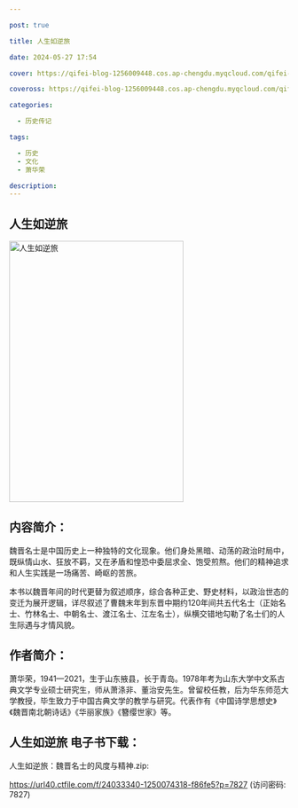 ```yaml
---

post: true

title: 人生如逆旅

date: 2024-05-27 17:54

cover: https://qifei-blog-1256009448.cos.ap-chengdu.myqcloud.com/qifei-blog/660e171b9f345e8d031df9d1.jpg

coveross: https://qifei-blog-1256009448.cos.ap-chengdu.myqcloud.com/qifei-blog/660e171b9f345e8d031df9d1.jpg

categories:

  - 历史传记

tags:

  - 历史
  - 文化
  - 萧华荣

description:
---
```


## 人生如逆旅
<img alt="人生如逆旅 " class="aligncenter loaded" data-was-processed="true" decoding="async" fetchpriority="high" height="471" src="https://qifei-blog-1256009448.cos.ap-chengdu.myqcloud.com/qifei-blog/660e171b9f345e8d031df9d1.jpg " style="cursor: zoom-in;" width="314"/>

## 内容简介：

魏晋名士是中国历史上一种独特的文化现象。他们身处黑暗、动荡的政治时局中，既纵情山水、狂放不羁，又在矛盾和惶恐中委屈求全、饱受煎熬。他们的精神追求和人生实践是一场痛苦、崎岖的苦旅。

本书以魏晋年间的时代更替为叙述顺序，综合各种正史、野史材料，以政治世态的变迁为展开逻辑，详尽叙述了曹魏末年到东晋中期约120年间共五代名士（正始名士、竹林名士、中朝名士、渡江名士、江左名士），纵横交错地勾勒了名士们的人生际遇与才情风貌。

## 作者简介：

萧华荣，1941—2021，生于山东掖县，长于青岛。1978年考为山东大学中文系古典文学专业硕士研究生，师从萧涤非、董治安先生。曾留校任教，后为华东师范大学教授，毕生致力于中国古典文学的教学与研究。代表作有《中国诗学思想史》《魏晋南北朝诗话》《华丽家族》《簪缨世家》等。

## 人生如逆旅 电子书下载：



人生如逆旅：魏晋名士的风度与精神.zip: 

https://url40.ctfile.com/f/24033340-1250074318-f86fe5?p=7827 (访问密码: 7827)
